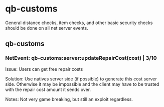 # qb-customs
General distance checks, item checks, and other basic security checks should be done on all net server events.

## qb-customs

### NetEvent: qb-customs:server:updateRepairCost(cost) | 3/10
Issue: Users can get free repair costs

Solution: Use natives server side (if possible) to generate this cost server side. Otherwise it may be impossible and
the client may have to be trusted with the repair cost amount it sends over.

Notes: Not very game breaking, but still an exploit regardless.